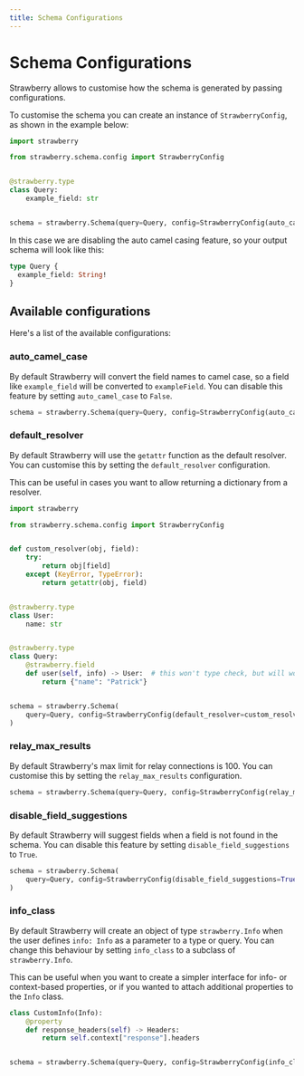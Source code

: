 ```yaml
---
title: Schema Configurations
---
```


# Schema Configurations

Strawberry allows to customise how the schema is generated by passing
configurations.

To customise the schema you can create an instance of `StrawberryConfig`, as
shown in the example below:

```python
import strawberry

from strawberry.schema.config import StrawberryConfig


@strawberry.type
class Query:
    example_field: str


schema = strawberry.Schema(query=Query, config=StrawberryConfig(auto_camel_case=False))
```

In this case we are disabling the auto camel casing feature, so your output
schema will look like this:

```graphql
type Query {
  example_field: String!
}
```

## Available configurations

Here's a list of the available configurations:

### auto_camel_case

By default Strawberry will convert the field names to camel case, so a field
like `example_field` will be converted to `exampleField`. You can disable this
feature by setting `auto_camel_case` to `False`.

```python
schema = strawberry.Schema(query=Query, config=StrawberryConfig(auto_camel_case=False))
```

### default_resolver

By default Strawberry will use the `getattr` function as the default resolver.
You can customise this by setting the `default_resolver` configuration.

This can be useful in cases you want to allow returning a dictionary from a
resolver.

```python
import strawberry

from strawberry.schema.config import StrawberryConfig


def custom_resolver(obj, field):
    try:
        return obj[field]
    except (KeyError, TypeError):
        return getattr(obj, field)


@strawberry.type
class User:
    name: str


@strawberry.type
class Query:
    @strawberry.field
    def user(self, info) -> User:  # this won't type check, but will work at runtime
        return {"name": "Patrick"}


schema = strawberry.Schema(
    query=Query, config=StrawberryConfig(default_resolver=custom_resolver)
)
```

### relay_max_results

By default Strawberry's max limit for relay connections is 100. You can
customise this by setting the `relay_max_results` configuration.

```python
schema = strawberry.Schema(query=Query, config=StrawberryConfig(relay_max_results=50))
```

### disable_field_suggestions

By default Strawberry will suggest fields when a field is not found in the
schema. You can disable this feature by setting `disable_field_suggestions` to
`True`.

```python
schema = strawberry.Schema(
    query=Query, config=StrawberryConfig(disable_field_suggestions=True)
)
```

### info_class

By default Strawberry will create an object of type `strawberry.Info` when the
user defines `info: Info` as a parameter to a type or query. You can change this
behaviour by setting `info_class` to a subclass of `strawberry.Info`.

This can be useful when you want to create a simpler interface for info- or
context-based properties, or if you wanted to attach additional properties to
the `Info` class.

```python
class CustomInfo(Info):
    @property
    def response_headers(self) -> Headers:
        return self.context["response"].headers


schema = strawberry.Schema(query=Query, config=StrawberryConfig(info_class=CustomInfo))
```
